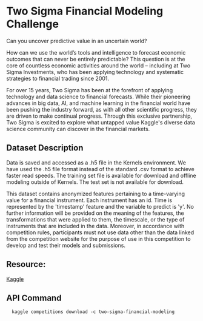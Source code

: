 # Two Sigma Financial Modeling Challenge
  Can you uncover predictive value in an uncertain world?

  How can we use the world’s tools and intelligence to forecast economic outcomes that can never be entirely predictable? This question is at the core of countless economic activities around the world – including at Two Sigma Investments, who has been applying technology and systematic strategies to financial trading since 2001.

For over 15 years, Two Sigma has been at the forefront of applying technology and data science to financial forecasts. While their pioneering advances in big data, AI, and machine learning in the financial world have been pushing the industry forward, as with all other scientific progress, they are driven to make continual progress. Through this exclusive partnership, Two Sigma is excited to explore what untapped value Kaggle's diverse data science community can discover in the financial markets.

## Dataset Description
  Data is saved and accessed as a .h5 file in the Kernels environment. We have used the .h5 file format instead of the standard .csv format to achieve faster read speeds. The training set file is available for download and offline modeling outside of Kernels. The test set is not available for download.

  This dataset contains anonymized features pertaining to a time-varying value for a financial instrument. Each instrument has an id. Time is represented by the 'timestamp' feature and the variable to predict is 'y'. No further information will be provided on the meaning of the features, the transformations that were applied to them, the timescale, or the type of instruments that are included in the data. Moreover, in accordance with competition rules, participants must not use data other than the data linked from the competition website for the purpose of use in this competition to develop and test their models and submissions.

  ## Resource:
   [Kaggle](https://www.kaggle.com/competitions/two-sigma-financial-modeling/overview)

  ## API Command
      kaggle competitions download -c two-sigma-financial-modeling
